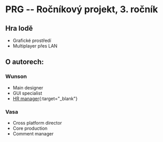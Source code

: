 ﻿# PRG -- Ročníkový projekt, 3. ročník
## Hra lodě

* Grafické prostředí
* Multiplayer přes LAN

## O autorech:
### Wunson
* Main designer
* GUI specialist
* [HR manager](https://cs.wikipedia.org/wiki/Lidsk%C3%A9_zdroje){:target="_blank"}

### Vasa
* Cross platform director
* Core production
* Comment manager